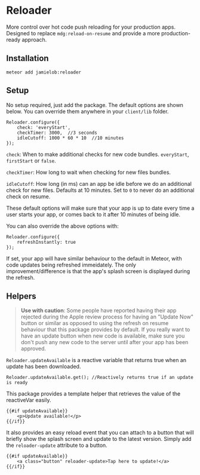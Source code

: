 # Reloader

More control over hot code push reloading for your production apps.   Designed to replace `mdg:reload-on-resume` and provide a more production-ready approach.

## Installation

`meteor add jamielob:reloader`

## Setup

No setup required, just add the package.  The default options are shown below. You can override them anywhere in your `client/lib` folder.

```
Reloader.configure({
	check: 'everyStart', 
	checkTimer: 3000,  //3 seconds
	idleCutoff: 1000 * 60 * 10  //10 minutes
});
```

`check`: When to make additional checks for new code bundles.  `everyStart`, `firstStart` or `false`.

`checkTimer`: How long to wait when checking for new files bundles.

`idleCutoff`: How long (in ms) can an app be idle before we do an additional check for new files. Defaults at 10 minutes.  Set to `0` to never do an additional check on resume.

These default options will make sure that your app is up to date every time a user starts your app, or comes back to it after 10 minutes of being idle. 

You can also override the above options with:

```
Reloader.configure({
	refreshInstantly: true
});
```

If set, your app will have similar behaviour to the default in Meteor, with code updates being refreshed immeidately. The only improvement/difference is that the app's splash screen is displayed during the refresh.



## Helpers

>**Use with caution**: Some people have reported having their app rejected during the Apple review process for having an "Update Now" button or similar as opposed to using the refresh on resume behaviour that this package provides by default.  If you really want to have an update button when new code is available, make sure you don't push any new code to the server until after your app has been approved.

`Reloader.updateAvailable` is a reactive variable that returns true when an update has been downloaded.

```
Reloader.updateAvailable.get(); //Reactively returns true if an update is ready
```

This package provides a template helper that retrieves the value of the reactiveVar easily.

```
{{#if updateAvailable}}
  	<p>Update available!</p>
{{/if}}
```

It also provides an easy reload event that you can attach to a button that will briefly show the splash screen and update to the latest version. Simply add the `reloader-update` attribute to a button.

```
{{#if updateAvailable}}
	<a class="button" reloader-update>Tap here to update!</a>
{{/if}}
```



